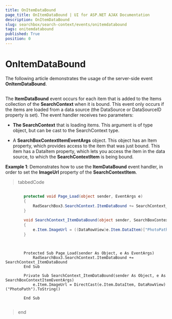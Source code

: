 ```yaml
---
title: OnItemDataBound
page_title: OnItemDataBound | UI for ASP.NET AJAX Documentation
description: OnItemDataBound
slug: searchbox/search-context/events/onitemdatabound
tags: onitemdatabound
published: True
position: 0
---
```


# OnItemDataBound



The following article demonstrates the usage of the server-side event __OnItemDataBound__.

## 

The __ItemDataBound__ event occurs for each item that is added to the Items collection of the __SearchContext__ when it is bound. This event only occurs if the items are loaded from a data source (the DataSource or DataSourceID property is set). The event handler receives two parameters:

* __The SearchContext__ that is loading items. This argument is of type object, but can be cast to the SearchContext type.

* A __SearchBoxContextItemEventArgs__ object. This object has an Item property, which provides access to the item that was just bound. This item has a DataItem property, which lets you access the item in the data source, to which the __SearchContextItem__ is being bound.

__Example 1__: Demonstrates how to use the __ItemDataBound__ event handler, in order to set the __ImageUrl__ property of the __SearchContextItem__. 

>tabbedCode

````C#
	
	    protected void Page_Load(object sender, EventArgs e)
	    {
	        RadSearchBox3.SearchContext.ItemDataBound += SearchContext_ItemDataBound;
	    }
	
	    void SearchContext_ItemDataBound(object sender, SearchBoxContextItemEventArgs e)
	    {
	        e.Item.ImageUrl = ((DataRowView)e.Item.DataItem)["PhotoPath"].ToString();
	    }
	
````
````VB.NET
	
	    Protected Sub Page_Load(sender As Object, e As EventArgs)
	        RadSearchBox3.SearchContext.ItemDataBound += SearchContext_ItemDataBound
	    End Sub
	
	    Private Sub SearchContext_ItemDataBound(sender As Object, e As SearchBoxContextItemEventArgs)
	        e.Item.ImageUrl = DirectCast(e.Item.DataItem, DataRowView)("PhotoPath").ToString()
	
	    End Sub
	
````
>end
